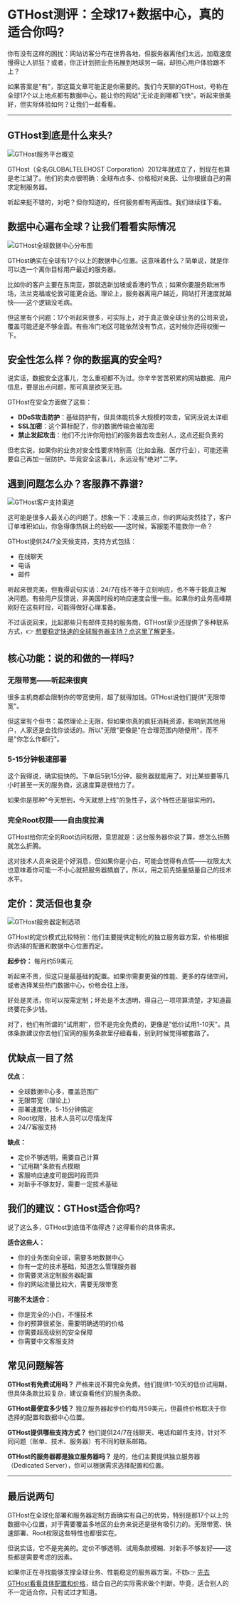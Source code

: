 # GTHost测评：全球17+数据中心，真的适合你吗?

你有没有这样的困扰：网站访客分布在世界各地，但服务器离他们太远，加载速度慢得让人抓狂？或者，你正计划把业务拓展到地球另一端，却担心用户体验跟不上？

如果答案是"有"，那这篇文章可能正是你需要的。我们今天聊的GTHost，号称在全球17个以上地点都有数据中心，能让你的网站"无论走到哪都飞快"。听起来很美好，但实际体验如何？让我们一起看看。

---

## GTHost到底是什么来头?

![GTHost服务平台概览](image/731146050457.webp)

GTHost（全名GLOBALTELEHOST Corporation）2012年就成立了，到现在也算是老江湖了。他们的卖点很明确：全球布点多、价格相对亲民、让你根据自己的需求定制服务器。

听起来挺不错的，对吧？但你知道的，任何服务都有两面性。我们继续往下看。

## 数据中心遍布全球？让我们看看实际情况

![GTHost全球数据中心分布图](image/052417553948304.webp)

GTHost确实在全球有17个以上的数据中心位置。这意味着什么？简单说，就是你可以选一个离你目标用户最近的服务器。

比如你的客户主要在东南亚，那就选新加坡或香港的节点；如果你要服务欧洲市场，法兰克福或伦敦可能更合适。理论上，服务器离用户越近，网站打开速度就越快——这个逻辑没毛病。

但这里有个问题：17个听起来很多，可实际上，对于真正做全球业务的公司来说，覆盖可能还是不够全面。有些冷门地区可能依然没有节点，这时候你还得权衡一下。

## 安全性怎么样？你的数据真的安全吗?

说实话，数据安全这事儿，怎么重视都不为过。你辛辛苦苦积累的网站数据、用户信息，要是出点问题，那可真是欲哭无泪。

GTHost在安全方面做了这些：

- **DDoS攻击防护**：基础防护有，但具体能抗多大规模的攻击，官网没说太详细
- **SSL加密**：这个算标配了，你的数据传输会被加密
- **禁止发起攻击**：他们不允许你用他们的服务器去攻击别人，这点还挺负责的

但老实说，如果你的业务对安全性要求特别高（比如金融、医疗行业），可能还需要自己再加一层防护。毕竟安全这事儿，永远没有"绝对"二字。

## 遇到问题怎么办？客服靠不靠谱?

![GTHost客户支持渠道](image/9129420947045.webp)

这可能是很多人最关心的问题了。想象一下：凌晨三点，你的网站突然挂了，客户订单堆积如山，你急得像热锅上的蚂蚁——这时候，客服能不能救你一命？

GTHost提供24/7全天候支持，支持方式包括：
- 在线聊天
- 电话
- 邮件

听起来很完美，但我得说句实话：24/7在线不等于立刻响应，也不等于能真正解决问题。有些用户反馈说，非美国时段的响应速度会慢一些。如果你的业务高峰期刚好在这些时段，可能得做好心理准备。

不过话说回来，比起那些只有邮件支持的服务商，GTHost至少还提供了多种联系方式，👉 [想要稳定快速的全球服务器支持？点这里了解更多](https://cp.gthost.com/en/join/72c7e6b2fc118929f9ede2978f008806)。

## 核心功能：说的和做的一样吗?

### 无限带宽——听起来很爽

很多主机商都会限制你的带宽使用，超了就得加钱。GTHost说他们提供"无限带宽"。

但这里有个但书：虽然理论上无限，但如果你真的疯狂消耗资源，影响到其他用户，人家还是会找你谈话的。所以"无限"更像是"在合理范围内随便用"，而不是"你怎么作都行"。

### 5-15分钟极速部署

这个我得说，确实挺快的。下单后5到15分钟，服务器就能用了。对比某些要等几小时甚至一天的服务商，这速度算是很给力了。

如果你是那种"今天想到，今天就想上线"的急性子，这个特性还是挺实用的。

### 完全Root权限——自由度拉满

GTHost给你完全的Root访问权限，意思就是：这台服务器你说了算，想怎么折腾就怎么折腾。

这对技术人员来说是个好消息，但如果你是小白，可能会觉得有点慌——权限太大也意味着你可能一不小心就把服务器搞崩了。所以，用之前先掂量掂量自己的技术水平。

## 定价：灵活但也复杂

![GTHost服务器定制选项](image/9165965245789423.webp)

GTHost的定价模式比较特别：他们主要提供定制化的独立服务器方案，价格根据你选择的配置和数据中心位置而定。

**起步价：** 每月约59美元

听起来不贵，但这只是最基础的配置。如果你需要更强的性能、更多的存储空间，或者选择某些热门数据中心，价格会往上涨。

好处是灵活，你可以按需定制；坏处是不太透明，得自己一项项算清楚，才知道最终要花多少钱。

对了，他们有所谓的"试用期"，但不是完全免费的，更像是"低价试用1-10天"。具体条款建议你去他们官网的服务条款里仔细看看，别到时候觉得被套路了。

## 优缺点一目了然

**优点：**
- 全球数据中心多，覆盖范围广
- 无限带宽（理论上）
- 部署速度快，5-15分钟搞定
- Root权限，技术人员可以尽情发挥
- 24/7客服支持

**缺点：**
- 定价不够透明，需要自己计算
- "试用期"条款有点模糊
- 客服响应速度可能因时段而异
- 对新手不够友好，需要一定技术基础

## 我们的建议：GTHost适合你吗?

说了这么多，GTHost到底值不值得选？这得看你的具体需求。

**适合这些人：**
- 你的业务面向全球，需要多地数据中心
- 你有一定的技术基础，知道怎么管理服务器
- 你需要灵活定制服务器配置
- 你的网站流量比较大，需要无限带宽

**可能不太适合：**
- 你是完全的小白，不懂技术
- 你的预算很紧张，需要明确透明的价格
- 你需要超高级别的安全保障
- 你需要中文客服支持

## 常见问题解答

**GTHost有免费试用吗？**
严格来说不算完全免费。他们提供1-10天的低价试用期，但具体条款比较复杂，建议查看他们的服务条款。

**GTHost最便宜多少钱？**
独立服务器起步价约每月59美元，但最终价格取决于你选择的配置和数据中心位置。

**GTHost提供哪些支持方式？**
他们提供24/7在线聊天、电话和邮件支持，针对不同问题（账单、技术、服务器）有不同的联系邮箱。

**GTHost的服务器都是独立服务器吗？**
是的，他们主要提供独立服务器（Dedicated Server），你可以根据需求选择配置和位置。

---

## 最后说两句

GTHost在全球化部署和服务器定制方面确实有自己的优势，特别是那17个以上的数据中心位置，对于需要覆盖多地区的业务来说还是挺有吸引力的。无限带宽、快速部署、Root权限这些特性也都很实在。

但说实话，它不是完美的。定价不够透明、试用条款模糊、对新手不够友好——这些都是需要考虑的因素。

如果你正在寻找能够支撑全球业务、性能稳定的服务器方案，不妨👉 [先去GTHost看看具体配置和价格](https://cp.gthost.com/en/join/72c7e6b2fc118929f9ede2978f008806)，结合自己的实际需求做个判断。毕竟，适合别人的不一定适合你，只有试过才知道。
